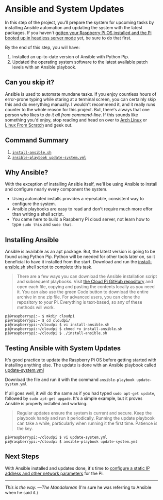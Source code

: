 # Ansible and System Updates
In this step of the project, you'll prepare the system for upcoming tasks by installing Ansible automation and updating the system with the latest packages. If you haven't [gotten your Raspberry Pi OS installed and the Pi booted up in headless server mode](install-hardware-and-os.md) yet, be sure to do that first.

By the end of this step, you will have:
1. Installed an up-to-date version of Ansible with Python Pip.
2. Updated the operating system software to the latest available patch levels with an Ansible playbook.

## Can you skip it?
Ansible is used to automate mundane tasks. If you enjoy countless hours of error-prone typing while staring at a terminal screen, you can certainly skip this and do everything manually. I wouldn't recommend it, and it really runs counter to the whole reason for this project. But, there's always that one person who likes to _do it all from command-line_. If this sounds like something you'd enjoy, stop reading and head on over to [Arch Linux](https://archlinux.org/) or [Linux From Scratch](https://www.linuxfromscratch.org/) and geek out.

## Command Summary
1. [`install-ansible.sh`](https://github.com/DavesCodeMusings/CloudPi/blob/main/install-ansible.sh)
2. [`ansible-playbook update-system.yml`](https://github.com/DavesCodeMusings/CloudPi/blob/main/update-system.yml)

## Why Ansible?
With the exception of installing Ansible itself, we'll be using Ansible to install and configure nearly every component the system.
* Using automated installs provides a repeatable, consistent way to configure the system.
* Ansible playbooks are easy to read and don't require much more effor than writing a shell script.
* You came here to build a Raspberry Pi cloud server, not learn how to type `sudo this` and `sudo that`.

## Installing Ansible
Ansible is available as an apt package. But, the latest version is going to be found using Python Pip. Python will be needed for other tools later on, so it beneficial to have it installed from the start. Download and run the [install-ansible.sh](https://github.com/DavesCodeMusings/CloudPi/blob/main/install-ansible.sh) shell script to complete this task.

> There are a few ways you can download the Ansible installation script and subsequent playbooks. Visit [the Cloud Pi GitHub repository](https://github.com/DavesCodeMusings/CloudPi) and open each file, copying and pasting the contents locally as you need it. You can also use the green Code button to download the entire archive in one zip file. For advanced users, you can clone the repository to your Pi. Everything is text-based, so any of these methods will work.

```
pi@raspberrypi:~ $ mkdir cloudpi
pi@raspberrypi:~ $ cd cloudpi/
pi@raspberrypi:~/cloudpi $ vi install-ansible.sh
pi@raspberrypi:~/cloudpi $ chmod +x install-ansible.sh
pi@raspberrypi:~/cloudpi $ ./install-ansible.sh
```

## Testing Ansible with System Updates
It's good practice to update the Raspberry Pi OS before getting started with installing anything else. The update is done with an Ansible playbook called [update-system.yml](https://github.com/DavesCodeMusings/CloudPi/blob/main/update-system.yml)

Download the file and run it with the command `ansible-playbook update-system.yml`

If all goes well, it will do the same as if you had typed `sudo apt-get update`, followed by `sudo apt-get upgade`. It's a simple example, but it proves Ansible is properly installed and working.

>Regular updates ensure the system is current and secure. Keep the playbook handy and run it periodically. Running the update playbook can take a while, particularly when running it the first time. Patience is the key.

```
pi@raspberrypi:~/cloudpi $ vi update-system.yml
pi@raspberrypi:~/cloudpi $ ansible-playbook update-system.yml
```

## Next Steps
With Ansible installed and updates done, it's time to [configure a static IP address and other network parameters](configure-static-network-params.md) for the Pi.

___

_This is the way. &mdash;The Mandalorean_ (I'm sure he was referring to Ansible when he said it.)
